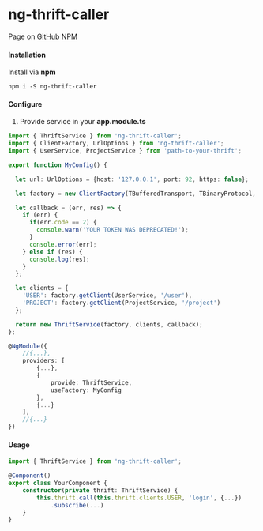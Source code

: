 # ng-thrift-caller
Page on  [GitHub](https://github.com/STih07/ng-thrift-caller)
[NPM](https://www.npmjs.com/package/ng-thrift-caller)

#### Installation
Install via **npm**
```
npm i -S ng-thrift-caller
```

#### Configure

1. Provide service in your **app.module.ts**
```typescript
import { ThriftService } from 'ng-thrift-caller';
import { ClientFactory, UrlOptions } from 'ng-thrift-caller';
import { UserService, ProjectService } from 'path-to-your-thrift';
```
```typescript
export function MyConfig() {

  let url: UrlOptions = {host: '127.0.0.1', port: 92, https: false};

  let factory = new ClientFactory(TBufferedTransport, TBinaryProtocol, createXHRConnection, createXHRClient, url);

  let callback = (err, res) => {
    if (err) {
      if(err.code == 2) {
        console.warn('YOUR TOKEN WAS DEPRECATED!');
      }
      console.error(err);
    } else if (res) {
      console.log(res);
    }
  };

  let clients = {
    'USER': factory.getClient(UserService, '/user'),
    'PROJECT': factory.getClient(ProjectService, '/project')
  };

  return new ThriftService(factory, clients, callback);
};
```
```typescript
@NgModule({
    //{...},
    providers: [
        {...},
        { 
            provide: ThriftService,
            useFactory: MyConfig
        },
        {...}
    ],
    //{...}
})
```

#### Usage
```typescript
import { ThriftService } from 'ng-thrift-caller';

@Component()
export class YourComponent {
    constructor(private thrift: ThriftService) {
        this.thrift.call(this.thrift.clients.USER, 'login', {...})
            .subscribe(...)
    }
}
```
